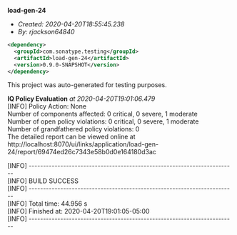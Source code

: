 **load-gen-24**
+ _Created: 2020-04-20T18:55:45.238_
+ _By: rjackson64840_

```xml
<dependency>
  <groupId>com.sonatype.testing</groupId>
  <artifactId>load-gen-24</artifactId>
  <version>0.9.0-SNAPSHOT</version>
</dependency>
```

This project was auto-generated for testing purposes.

**IQ Policy Evaluation** _at 2020-04-20T19:01:06.479_  
[INFO] Policy Action: None  
Number of components affected: 0 critical, 0 severe, 1 moderate  
Number of open policy violations: 0 critical, 0 severe, 1 moderate  
Number of grandfathered policy violations: 0  
The detailed report can be viewed online at http://localhost:8070/ui/links/application/load-gen-24/report/69474ed26c7343e58b0d0e164180d3ac  
  
[INFO] ------------------------------------------------------------------------  
[INFO] BUILD SUCCESS  
[INFO] ------------------------------------------------------------------------  
[INFO] Total time: 44.956 s  
[INFO] Finished at: 2020-04-20T19:01:05-05:00  
[INFO] ------------------------------------------------------------------------  
  
